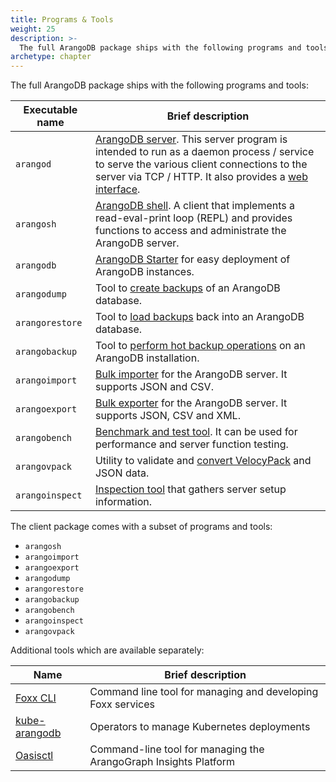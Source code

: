 ```yaml
---
title: Programs & Tools
weight: 25
description: >-
  The full ArangoDB package ships with the following programs and tools
archetype: chapter
---
```

The full ArangoDB package ships with the following programs and tools:

| Executable name | Brief description |
|-----------------|-------------------|
| `arangod`       | [ArangoDB server](arangodb-server/_index.md). This server program is intended to run as a daemon process / service to serve the various client connections to the server via TCP / HTTP. It also provides a [web interface](web-interface/_index.md).
| `arangosh`      | [ArangoDB shell](arangodb-shell/_index.md). A client that implements a read-eval-print loop (REPL) and provides functions to access and administrate the ArangoDB server.
| `arangodb`      | [ArangoDB Starter](arangodb-starter/_index.md) for easy deployment of ArangoDB instances.
| `arangodump`    | Tool to [create backups](arangodump/_index.md) of an ArangoDB database.
| `arangorestore` | Tool to [load backups](arangorestore/_index.md) back into an ArangoDB database.
| `arangobackup`  | Tool to [perform hot backup operations](arangobackup/_index.md) on an ArangoDB installation.
| `arangoimport`  | [Bulk importer](arangoimport/_index.md) for the ArangoDB server. It supports JSON and CSV.
| `arangoexport`  | [Bulk exporter](arangoexport/_index.md) for the ArangoDB server. It supports JSON, CSV and XML.
| `arangobench`   | [Benchmark and test tool](arangobench/_index.md). It can be used for performance and server function testing.
| `arangovpack`   | Utility to validate and [convert VelocyPack](arangovpack/_index.md) and JSON data.
| `arangoinspect` | [Inspection tool](arangoinspect/_index.md) that gathers server setup information.

The client package comes with a subset of programs and tools:

- `arangosh`
- `arangoimport`
- `arangoexport`
- `arangodump`
- `arangorestore`
- `arangobackup`
- `arangobench`
- `arangoinspect`
- `arangovpack`

Additional tools which are available separately:

| Name            | Brief description |
|-----------------|-------------------|
| [Foxx CLI](foxx-cli/_index.md) | Command line tool for managing and developing Foxx services
| [kube-arangodb](../../advanced-topics/deployment/kubernetes/_index.md) | Operators to manage Kubernetes deployments
| [Oasisctl](../../arangograph/api/oasisctl/_index.md) | Command-line tool for managing the ArangoGraph Insights Platform

